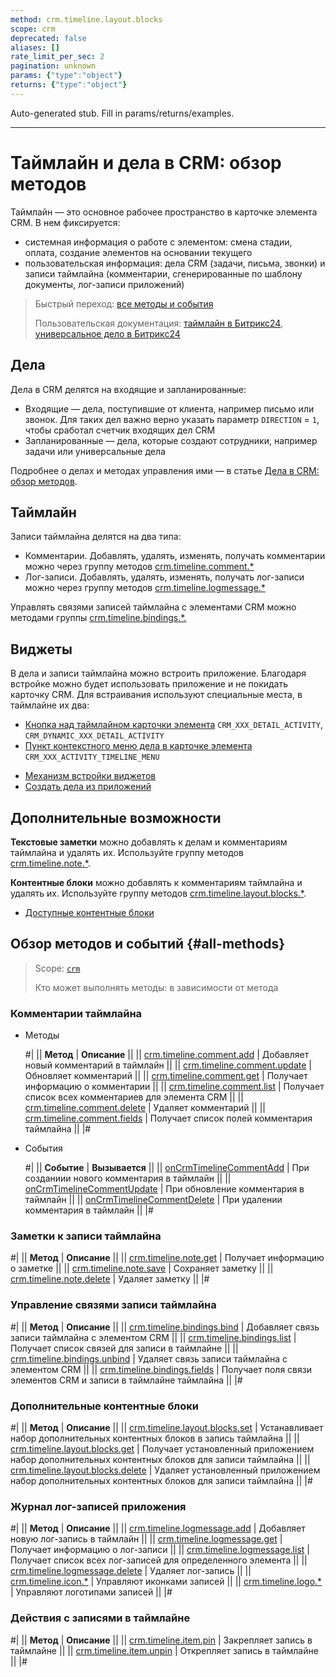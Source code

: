 ```yaml
---
method: crm.timeline.layout.blocks
scope: crm
deprecated: false
aliases: []
rate_limit_per_sec: 2
pagination: unknown
params: {"type":"object"}
returns: {"type":"object"}
---
```


Auto-generated stub. Fill in params/returns/examples.

---

# Таймлайн и дела в CRM: обзор методов

Таймлайн — это основное рабочее пространство в карточке элемента CRM. В нем фиксируется:

* системная информация о работе с элементом: смена стадии,  оплата, создание элементов на основании текущего
* пользовательская информация: дела CRM (задачи, письма, звонки) и записи таймлайна (комментарии, сгенерированные по шаблону документы, лог-записи приложений)

> Быстрый переход: [все методы и события](#all-methods) 
> 
> Пользовательская документация: [таймлайн в Битрикс24](https://helpdesk.bitrix24.ru/open/23960160/), [универсальное дело в Битрикс24](https://helpdesk.bitrix24.ru/open/21064046/)

## Дела

Дела в CRM делятся на входящие и запланированные:

* Входящие — дела, поступившие от клиента, например письмо или звонок. Для таких дел важно верно указать параметр `DIRECTION` = `1`, чтобы сработал счетчик входящих дел CRM
* Запланированные — дела, которые создают сотрудники, например задачи или универсальные дела
  
Подробнее о делах и методах управления ими — в статье [Дела в CRM: обзор методов](./activities/index.md).

## Таймлайн

Записи таймлайна делятся на два типа: 

* Комментарии. Добавлять, удалять, изменять, получать комментарии можно через группу методов [crm.timeline.comment.*](./comments/index.md)
* Лог-записи. Добавлять, удалять, изменять, получать лог-записи можно через группу методов [crm.timeline.logmessage.*](./logmessage/index.md)
  
Управлять связями записей таймлайна с элементами CRM можно методами группы [crm.timeline.bindings.*.](./bindings/index.md) 

## Виджеты

В дела и записи таймлайна можно встроить приложение. Благодаря встройке можно будет использовать приложение и не покидать карточку CRM. Для встраивания используют специальные места, в таймлайне их два:

* [Кнопка над таймлайном карточки элемента](../../widgets/crm/detail-activity.md) `CRM_XXX_DETAIL_ACTIVITY`, `CRM_DYNAMIC_XXX_DETAIL_ACTIVITY`
* [Пункт контекстного меню дела в карточке элемента](../../widgets/crm/activity-timeline-menu.md) `CRM_XXX_ACTIVITY_TIMELINE_MENU`



- [Механизм встройки виджетов](../../widgets/index.md)
- [Создать дела из приложений](./activities/app-embedding/activity-app.md)



## Дополнительные возможности 

**Текстовые заметки** можно добавлять к делам и комментариям таймлайна и  удалять их. Используйте группу методов [crm.timeline.note.*](./note/index.md).

**Контентные блоки** можно добавлять к комментариям таймлайна и удалять их. Используйте группу методов [crm.timeline.layout.blocks.*](./layout-blocks/index.md).

* [Доступные контентные блоки](./activities/configurable/structure/body.md#contentblockdto)


## Обзор методов и событий {#all-methods}

> Scope: [`crm`](../../scopes/permissions.md)
>
> Кто может выполнять методы: в зависимости от метода

### Комментарии таймлайна



- Методы

    #|
    || **Метод** | **Описание** ||
    || [crm.timeline.comment.add](./comments/crm-timeline-comment-add.md)   | Добавляет новый комментарий в таймлайн ||
    || [crm.timeline.comment.update](./comments/crm-timeline-comment-update.md)  |  Обновляет комментарий ||
    || [crm.timeline.comment.get](./comments/crm-timeline-comment-get.md)   |  Получает информацию о комментарии ||
    || [crm.timeline.comment.list](./comments/crm-timeline-comment-list.md) |  Получает список всех комментариев для элемента CRM ||
    || [crm.timeline.comment.delete](./comments/crm-timeline-comment-delete.md)  |  Удаляет комментарий ||
    || [crm.timeline.comment.fields](./comments/crm-timeline-comment-fields.md)  | Получает список полей комментария таймлайна ||
    |#

- События

    #|
    || **Событие** | **Вызывается** ||
    || [onCrmTimelineCommentAdd](./comments/events/on-Crm-Timeline-Comment-Add.md) | При созданиии нового комментария в таймлайн ||
    || [onCrmTimelineCommentUpdate](./comments/events/on-Crm-Timeline-Comment-Update.md) | При обновление комментария в таймлайн  ||
    || [onCrmTimelineCommentDelete](./comments/events/on-Crm-Timeline-Comment-Delete.md) | При удалении комментария в таймлайн  ||
    |#



### Заметки к записи таймлайна

#|
|| **Метод** | **Описание** ||
|| [crm.timeline.note.get](./note/crm-timeline-note-get.md) | Получает информацию о заметке ||
|| [crm.timeline.note.save](./note/crm-timeline-note-save.md) | Сохраняет заметку ||
|| [crm.timeline.note.delete](./note/crm-timeline-note-delete.md) | Удаляет заметку ||
|#


### Управление связями записи таймлайна

#|
|| **Метод** | **Описание** ||
|| [crm.timeline.bindings.bind](./bindings/crm-timeline-bindings-bind.md) | Добавляет связь записи таймлайна с элементом CRM ||
|| [crm.timeline.bindings.list](./bindings/crm-timeline-bindings-list.md) | Получает список связей для записи в таймлайне ||
|| [crm.timeline.bindings.unbind](./bindings/crm-timeline-bindings-unbind.md) | Удаляет связь записи таймлайна с элементом CRM ||
|| [crm.timeline.bindings.fields](./bindings/crm-timeline-bindings-fields.md) | Получает поля связи элементов CRM и записи в таймлайне таймлайна ||
|#

### Дополнительные контентные блоки

#|
|| **Метод** | **Описание** ||
|| [crm.timeline.layout.blocks.set](./layout-blocks/crm-timeline-layout-blocks-set.md) | Устанавливает набор дополнительных контентных блоков в запись таймлайна ||
|| [crm.timeline.layout.blocks.get](./layout-blocks/crm-timeline-layout-blocks-get.md) | Получает установленный приложением набор дополнительных контентных блоков для записи таймлайна ||
|| [crm.timeline.layout.blocks.delete](./layout-blocks/crm-timeline-layout-blocks-delete.md) | Удаляет установленный приложением набор дополнительных контентных блоков для записи таймлайна ||
|#

### Журнал лог-записей приложения

#|
|| **Метод** | **Описание** ||
|| [crm.timeline.logmessage.add](./logmessage/crm-timeline-logmessage-add.md) | Добавляет новую лог-запись в таймлайн ||
|| [crm.timeline.logmessage.get](./logmessage/crm-timeline-logmessage-get.md) | Получает информацию о лог-записи ||
|| [crm.timeline.logmessage.list](./logmessage/crm-timeline-logmessage-list.md) | Получает список всех лог-записей для определенного элемента ||
|| [crm.timeline.logmessage.delete](./logmessage/crm-timeline-logmessage-delete.md) | Удаляет лог-запись ||
|| [crm.timeline.icon.*](./logmessage/icons/index.md) | Управляют иконками записей ||
|| [crm.timeline.logo.*](./logmessage/logo/index.md) | Управляют логотипами записей ||
|#

### Действия с записями в таймлайне

#|
|| **Метод** | **Описание** ||
|| [crm.timeline.item.pin](./actions/crm-timeline-item-pin.md) | Закрепляет запись в таймлайне ||
|| [crm.timeline.item.unpin](./actions/crm-timeline-item-unpin.md) | Открепляет запись в таймлайне ||
|#


